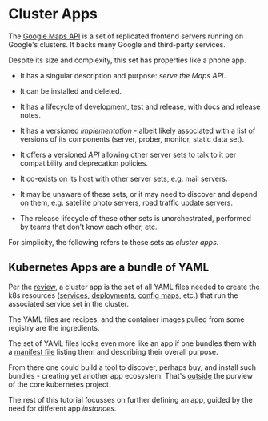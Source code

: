 # Cluster Apps

[Google Maps API]: https://enterprise.google.com/maps/products/mapsapi.html

The [Google Maps API] is a set of replicated frontend
servers running on Google's clusters.  It backs many
Google and third-party services.

Despite its size and complexity, this set has
properties like a phone app.

* It has a singular description and purpose:
  _serve the Maps API_.

* It can be installed and deleted.

* It has a lifecycle of development, test and release,
  with docs and release notes.

* It has a versioned _implementation_ - albeit likely
  associated with a list of versions of its components
  (server, prober, monitor, static data set).

* It offers a versioned _API_ allowing other server sets
  to talk to it per compatibility and deprecation
  policies.

* It co-exists on its host with other server sets,
  e.g. mail servers.

* It may be unaware of these sets, or it may need to
  discover and depend on them, e.g. satellite photo
  servers, road traffic update servers.

* The release lifecycle of these other sets is
  unorchestrated, performed by teams that don't know
  each other, etc.

For simplicity, the following refers to these sets
as _cluster apps_.

## Kubernetes Apps are a bundle of YAML

Per the [review](/review), a cluster app is
the set of all YAML files needed to create
the k8s resources ([services](/review/services),
[deployments](/review/deployment), [config
maps](/review/configuration), etc.) that run the
associated service set in the cluster.

The YAML files are recipes, and the container images
pulled from some registry are the ingredients.

[outside]: https://kubernetes.io/docs/concepts/overview/what-is-kubernetes/#what-kubernetes-is-not

[manifest file]: https://en.wikipedia.org/wiki/Manifest_file

The set of YAML files looks even more like an app if
one bundles them with a [manifest file] listing them
and describing their overall purpose.

From there one could build a tool to discover, perhaps
buy, and install such bundles - creating yet another
app ecosystem. That's [outside] the purview of the core
kubernetes project.

The rest of this tutorial focusses on further defining
an app, guided by the need for different app
_instances_.
